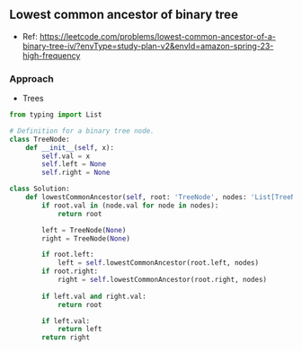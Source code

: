 
## Lowest common ancestor of binary tree
- Ref: https://leetcode.com/problems/lowest-common-ancestor-of-a-binary-tree-iv/?envType=study-plan-v2&envId=amazon-spring-23-high-frequency

### Approach
- Trees

```py
from typing import List

# Definition for a binary tree node.
class TreeNode:
    def __init__(self, x):
        self.val = x
        self.left = None
        self.right = None

class Solution:
    def lowestCommonAncestor(self, root: 'TreeNode', nodes: 'List[TreeNode]') -> 'TreeNode':
        if root.val in (node.val for node in nodes):
            return root

        left = TreeNode(None) 
        right = TreeNode(None)

        if root.left:
            left = self.lowestCommonAncestor(root.left, nodes)
        if root.right:
            right = self.lowestCommonAncestor(root.right, nodes)
        
        if left.val and right.val:
            return root

        if left.val:
            return left
        return right
```
        
        